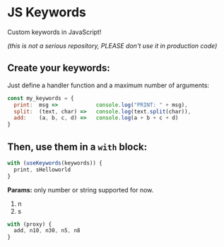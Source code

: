 # JS Keywords
Custom keywords in JavaScript!

*(this is not a serious repository, PLEASE don't use it in production code)*

## Create your keywords:
Just define a handler function and a maximum number of arguments:
```js
const my_keywords = {
  print:  msg =>            console.log("PRINT: " + msg),
  split:  (text, char) =>   console.log(text.split(char)),
  add:    (a, b, c, d) =>   console.log(a + b + c + d)
}
```

## Then, use them in a `with` block:
```js
with (useKeywords(keywords)) {
  print, sHelloworld
}
```

**Params:**
only number or string supported for now.
1. n<number>
2. s<string>
   
```js
with (proxy) {
  add, n10, n30, n5, n8
}
```
